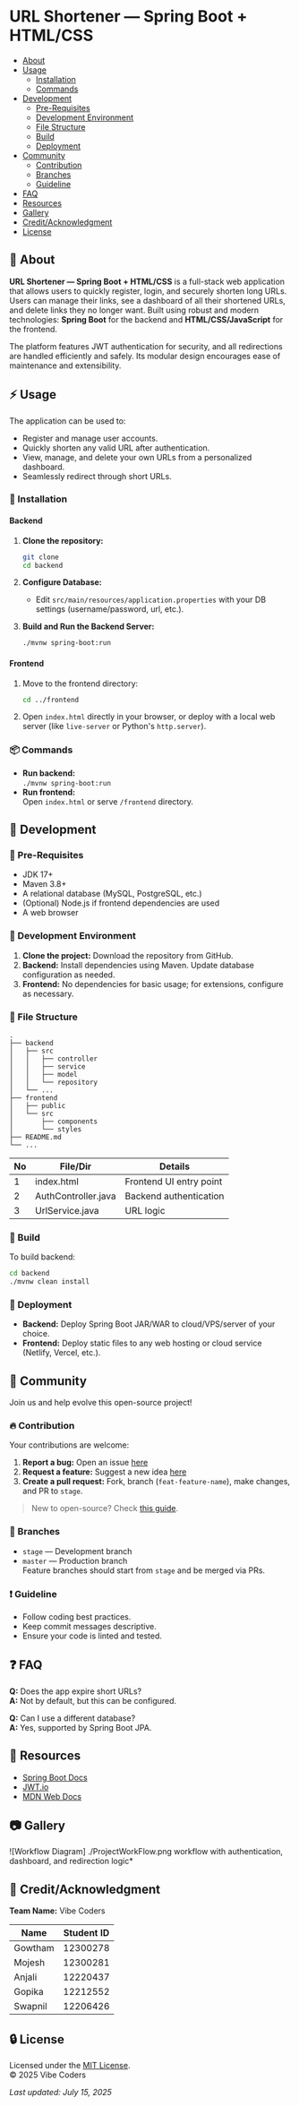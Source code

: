 

# URL Shortener — Spring Boot + HTML/CSS




- [About](#beginner-about)
- [Usage](#zap-usage)
  - [Installation](#electric_plug-installation)
  - [Commands](#package-commands)
- [Development](#wrench-development)
  - [Pre-Requisites](#notebook-pre-requisites)
  - [Development Environment](#nut_and_bolt-development-environment)
  - [File Structure](#file_folder-file-structure)
  - [Build](#hammer-build)  
  - [Deployment](#rocket-deployment)  
- [Community](#cherry_blossom-community)
  - [Contribution](#fire-contribution)
  - [Branches](#cactus-branches)
  - [Guideline](#exclamation-guideline)  
- [FAQ](#question-faq)
- [Resources](#page_facing_up-resources)
- [Gallery](#camera-gallery)
- [Credit/Acknowledgment](#star2-creditacknowledgment)
- [License](#lock-license)

## :beginner: About

**URL Shortener — Spring Boot + HTML/CSS** is a full-stack web application that allows users to quickly register, login, and securely shorten long URLs. Users can manage their links, see a dashboard of all their shortened URLs, and delete links they no longer want. Built using robust and modern technologies: **Spring Boot** for the backend and **HTML/CSS/JavaScript** for the frontend.

The platform features JWT authentication for security, and all redirections are handled efficiently and safely. Its modular design encourages ease of maintenance and extensibility.

## :zap: Usage

The application can be used to:
- Register and manage user accounts.
- Quickly shorten any valid URL after authentication.
- View, manage, and delete your own URLs from a personalized dashboard.
- Seamlessly redirect through short URLs.

### :electric_plug: Installation

#### Backend

1. **Clone the repository:**
   ```bash
   git clone 
   cd backend
   ```

2. **Configure Database:**
   - Edit `src/main/resources/application.properties` with your DB settings (username/password, url, etc.).

3. **Build and Run the Backend Server:**
   ```bash
   ./mvnw spring-boot:run
   ```

#### Frontend

1. Move to the frontend directory:
   ```bash
   cd ../frontend
   ```

2. Open `index.html` directly in your browser, or deploy with a local web server (like `live-server` or Python's `http.server`).

### :package: Commands

- **Run backend:**  
  `./mvnw spring-boot:run`
- **Run frontend:**  
  Open `index.html` or serve `/frontend` directory.

## :wrench: Development

### :notebook: Pre-Requisites

- JDK 17+
- Maven 3.8+
- A relational database (MySQL, PostgreSQL, etc.)
- (Optional) Node.js if frontend dependencies are used
- A web browser

### :nut_and_bolt: Development Environment

1. **Clone the project:** Download the repository from GitHub.
2. **Backend:** Install dependencies using Maven. Update database configuration as needed.
3. **Frontend:** No dependencies for basic usage; for extensions, configure as necessary.

### :file_folder: File Structure

```plaintext
.
├── backend
│   ├── src
│   │   ├── controller
│   │   ├── service
│   │   ├── model
│   │   └── repository
│   └── ...
├── frontend
│   ├── public
│   └── src
│       ├── components
│       └── styles
├── README.md
└── ...
```

| No | File/Dir            | Details                  |
|----|---------------------|-------------------------|
| 1  | index.html          | Frontend UI entry point |
| 2  | AuthController.java | Backend authentication  |
| 3  | UrlService.java     | URL logic               |

### :hammer: Build

To build backend:
```bash
cd backend
./mvnw clean install
```

### :rocket: Deployment

- **Backend:** Deploy Spring Boot JAR/WAR to cloud/VPS/server of your choice.
- **Frontend:** Deploy static files to any web hosting or cloud service (Netlify, Vercel, etc.).

## :cherry_blossom: Community

Join us and help evolve this open-source project!

### :fire: Contribution

Your contributions are welcome:

1. **Report a bug:** Open an issue [here](#)
2. **Request a feature:** Suggest a new idea [here](#)
3. **Create a pull request:** Fork, branch (`feat-feature-name`), make changes, and PR to `stage`.

> New to open-source? Check [this guide](https://www.digitalocean.com/community/tutorial_series/an-introduction-to-open-source).

### :cactus: Branches

- `stage` — Development branch  
- `master` — Production branch  
Feature branches should start from `stage` and be merged via PRs.

### :exclamation: Guideline

- Follow coding best practices.
- Keep commit messages descriptive.
- Ensure your code is linted and tested.

## :question: FAQ

**Q:** Does the app expire short URLs?  
**A:** Not by default, but this can be configured.

**Q:** Can I use a different database?  
**A:** Yes, supported by Spring Boot JPA.

## :page_facing_up: Resources

- [Spring Boot Docs](https://docs.spring.io/spring-boot/docs/current/reference/html/)
- [JWT.io](https://jwt.io/)
- [MDN Web Docs](https://developer.mozilla.org/)

## :camera: Gallery

![Workflow Diagram] ./ProjectWorkFlow.png workflow with authentication, dashboard, and redirection logic*

## :star2: Credit/Acknowledgment

**Team Name:** Vibe Coders

| Name     | Student ID  |
|----------|-------------|
| Gowtham  | 12300278    |
| Mojesh   | 12300281    |
| Anjali   | 12220437    |
| Gopika   | 12212552    |
| Swapnil  | 12206426    |

## :lock: License

Licensed under the [MIT License](./LICENSE).  
© 2025 Vibe Coders

*Last updated: July 15, 2025*

